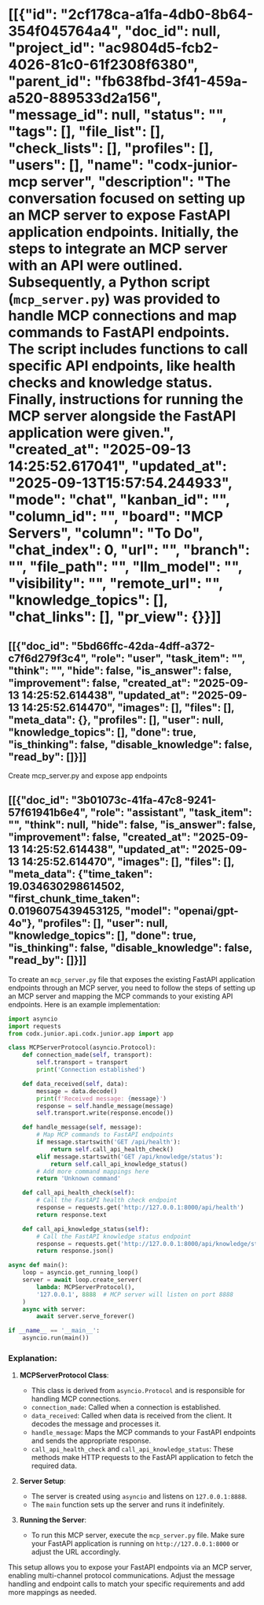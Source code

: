 # [[{"id": "2cf178ca-a1fa-4db0-8b64-354f045764a4", "doc_id": null, "project_id": "ac9804d5-fcb2-4026-81c0-61f2308f6380", "parent_id": "fb638fbd-3f41-459a-a520-889533d2a156", "message_id": null, "status": "", "tags": [], "file_list": [], "check_lists": [], "profiles": [], "users": [], "name": "codx-junior-mcp server", "description": "The conversation focused on setting up an MCP server to expose FastAPI application endpoints. Initially, the steps to integrate an MCP server with an API were outlined. Subsequently, a Python script (`mcp_server.py`) was provided to handle MCP connections and map commands to FastAPI endpoints. The script includes functions to call specific API endpoints, like health checks and knowledge status. Finally, instructions for running the MCP server alongside the FastAPI application were given.", "created_at": "2025-09-13 14:25:52.617041", "updated_at": "2025-09-13T15:57:54.244933", "mode": "chat", "kanban_id": "", "column_id": "", "board": "MCP Servers", "column": "To Do", "chat_index": 0, "url": "", "branch": "", "file_path": "", "llm_model": "", "visibility": "", "remote_url": "", "knowledge_topics": [], "chat_links": [], "pr_view": {}}]]
## [[{"doc_id": "5bd66ffc-42da-4dff-a372-c7f6d279f3c4", "role": "user", "task_item": "", "think": "", "hide": false, "is_answer": false, "improvement": false, "created_at": "2025-09-13 14:25:52.614438", "updated_at": "2025-09-13 14:25:52.614470", "images": [], "files": [], "meta_data": {}, "profiles": [], "user": null, "knowledge_topics": [], "done": true, "is_thinking": false, "disable_knowledge": false, "read_by": []}]]
Create mcp_server.py and expose app endpoints
## [[{"doc_id": "3b01073c-41fa-47c8-9241-57f61941b6e4", "role": "assistant", "task_item": "", "think": null, "hide": false, "is_answer": false, "improvement": false, "created_at": "2025-09-13 14:25:52.614438", "updated_at": "2025-09-13 14:25:52.614470", "images": [], "files": [], "meta_data": {"time_taken": 19.034630298614502, "first_chunk_time_taken": 0.0196075439453125, "model": "openai/gpt-4o"}, "profiles": [], "user": null, "knowledge_topics": [], "done": true, "is_thinking": false, "disable_knowledge": false, "read_by": []}]]
To create an `mcp_server.py` file that exposes the existing FastAPI application endpoints through an MCP server, you need to follow the steps of setting up an MCP server and mapping the MCP commands to your existing API endpoints. Here is an example implementation:

```python /shared/codx-junior/api/codx/junior/mcp_server.py
import asyncio
import requests
from codx.junior.api.codx.junior.app import app

class MCPServerProtocol(asyncio.Protocol):
    def connection_made(self, transport):
        self.transport = transport
        print('Connection established')

    def data_received(self, data):
        message = data.decode()
        print(f'Received message: {message}')
        response = self.handle_message(message)
        self.transport.write(response.encode())

    def handle_message(self, message):
        # Map MCP commands to FastAPI endpoints
        if message.startswith('GET /api/health'):
            return self.call_api_health_check()
        elif message.startswith('GET /api/knowledge/status'):
            return self.call_api_knowledge_status()
        # Add more command mappings here
        return 'Unknown command'

    def call_api_health_check(self):
        # Call the FastAPI health check endpoint
        response = requests.get('http://127.0.0.1:8000/api/health')
        return response.text

    def call_api_knowledge_status(self):
        # Call the FastAPI knowledge status endpoint
        response = requests.get('http://127.0.0.1:8000/api/knowledge/status')
        return response.json()

async def main():
    loop = asyncio.get_running_loop()
    server = await loop.create_server(
        lambda: MCPServerProtocol(),
        '127.0.0.1', 8888  # MCP server will listen on port 8888
    )
    async with server:
        await server.serve_forever()

if __name__ == '__main__':
    asyncio.run(main())
```

### Explanation:

1. **MCPServerProtocol Class**:
   - This class is derived from `asyncio.Protocol` and is responsible for handling MCP connections.
   - `connection_made`: Called when a connection is established.
   - `data_received`: Called when data is received from the client. It decodes the message and processes it.
   - `handle_message`: Maps the MCP commands to your FastAPI endpoints and sends the appropriate response.
   - `call_api_health_check` and `call_api_knowledge_status`: These methods make HTTP requests to the FastAPI application to fetch the required data.

2. **Server Setup**:
   - The server is created using `asyncio` and listens on `127.0.0.1:8888`.
   - The `main` function sets up the server and runs it indefinitely.

3. **Running the Server**:
   - To run this MCP server, execute the `mcp_server.py` file. Make sure your FastAPI application is running on `http://127.0.0.1:8000` or adjust the URL accordingly.

This setup allows you to expose your FastAPI endpoints via an MCP server, enabling multi-channel protocol communications. Adjust the message handling and endpoint calls to match your specific requirements and add more mappings as needed.